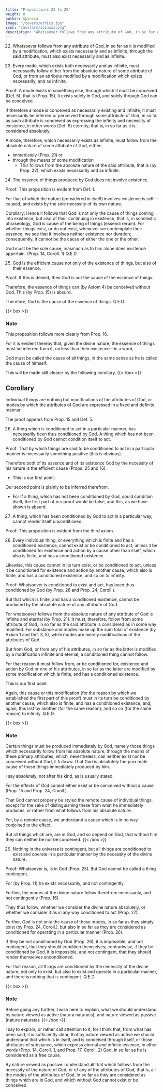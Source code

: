 ```yaml
---
title: "Propositions 22 to 29"
weight: 8
author: Spinoza
image: "/covers/ethics.jpg"
icon: "/avatars/spinoza.png"
description: "Whatsoever follows from any attribute of God, in so far as it is modified by a modification, which exists necessarily and as infinite"
---
```




22. Whatsoever follows from any attribute of God, in so far as it is modified by a modification, which exists necessarily and as infinite, through the said attribute, must also exist necessarily and as infinite.


23. Every mode, which exists both necessarily and as infinite, must necessarily follow either from the absolute nature of some attribute of God, or from an attribute modified by a modification which exists necessarily, and as infinite.

Proof: A mode exists in something else, through which it must be conceived (Def. 5), that is (Prop. 15), it exists solely in God, and solely through God can be conceived.

If therefore a mode is conceived as necessarily existing and infinite, it must necessarily be inferred or perceived through some attribute of God, in so far as such attribute is conceived as expressing the infinity and necessity of existence, in other words (Def. 8) eternity; that is, in so far as it is considered absolutely.

A mode, therefore, which necessarily exists as infinite, must follow from the absolute nature of some attribute of God, either:
- immediately (Prop. 21) or
- through the means of some modification
  - This follows from the absolute nature of the said attribute; that is (by Prop. 22), which exists necessarily and as infinite.



24. The essence of things produced by God does not involve existence. 

Proof: This proposition is evident from Def. 1.

For that of which the nature (considered in itself) involves existence is self—caused, and exists by the sole necessity of its own nature.

Corollary: Hence it follows that God is not only the cause of things coming into existence, but also of their continuing in existence, that is, in scholastic phraseology, God is cause of the being of things (essendi rerum).
For whether things exist, or do not exist, whenever we contemplate their essence, we see that it involves neither existence nor duration; consequently, it cannot be the cause of either the one or the other.

God must be the sole cause, inasmuch as to him alone does existence appertain. (Prop. 14, Coroll. 1) Q.E.D.

25. God is the efficient cause not only of the existence of things, but also of their essence.

Proof: If this is denied, then God is not the cause of the essence of things.

Therefore, the essence of things can (by Axiom 4) be conceived without God. This (by Prop. 15) is absurd.

Therefore, God is the cause of the essence of things. Q.E.D.

{{< box >}}

### Note

This proposition follows more clearly from Prop. 16.

For it is evident thereby that, given the divine nature, the essence of things must be inferred from it, no less than their existence—in a word, 

God must be called the cause of all things, in the same sense as he is called the cause of himself.

This will be made still clearer by the following corollary.
{{< /box >}}


## Corollary

Individual things are nothing but modifications of the attributes of God, or modes by which the attributes of God are expressed in a fixed and definite manner.

The proof appears from Prop. 15 and Def. 5.



26. A thing which is conditioned to act in a particular manner, has necessarily been thus conditioned by God. A thing which has not been conditioned by God cannot condition itself to act.

Proof: That by which things are said to be conditioned to act in a particular manner is necessarily something positive (this is obvious).

Therefore both of its essence and of its existence God by the necessity of his nature is the efficient cause (Props. 25 and 16).
- This is our first point.

Our second point is plainly to be inferred therefrom.
- For if a thing, which has not been conditioned by God, could condition itself, the first part of our proof would be false, and this, as we have shown is absurd.


27. A thing, which has been conditioned by God to act in a particular way, cannot render itself unconditioned.

Proof: This proposition is evident from the third axiom.


28. Every individual thing, or everything which is finite and has a conditioned existence, cannot exist or be conditioned to act, unless it be conditioned for existence and action by a cause other than itself, which also is finite, and has a conditioned existence. 

Likewise, this cause cannot in its turn exist, or be conditioned to act, unless it be conditioned for existence and action by another cause, which also is finite, and has a conditioned existence, and so on to infinity.

Proof: Whatsoever is conditioned to exist and act, has been thus conditioned by God (by Prop. 26 and Prop. 24, Coroll.).

But that which is finite, and has a conditioned existence, cannot be produced by the absolute nature of any attribute of God.

For whatsoever follows from the absolute nature of any attribute of God is infinite and eternal (by Prop. 21).
It must, therefore, follow from some attribute of God, in so far as the said attribute is considered as in some way modified.
For substance and modes make up the sum total of existence (by Axiom 1 and Def. 3, 5), while modes are merely modifications of the attributes of God.

But from God, or from any of his attributes, in so far as the latter is modified by a modification infinite and eternal, a conditioned thing cannot follow.

For that reason it must follow from, or be conditioned for, existence and action by God or one of his attributes, in so far as the latter are modified by some modification which is finite, and has a conditioned existence.

This is our first point.

Again, this cause or this modification (for the reason by which we established the first part of this proof) must in its turn be conditioned by another cause, which also is finite, and has a conditioned existence, and, again, this last by another (for the same reason); and so on (for the same reason) to infinity. Q.E.D.

{{< box >}}
### Note

Certain things must be produced immediately by God, namely those things which necessarily follow from his absolute nature, through the means of these primary attributes, which, nevertheless, can neither exist nor be conceived without God, it follows: That God is absolutely the proximate cause of those things immediately produced by him.

I say absolutely, not after his kind, as is usually stated.

For the effects of God cannot either exist or be conceived without a cause (Prop. 15 and Prop. 24, Coroll.).

That God cannot properly be styled the remote cause of individual things, except for the sake of distinguishing these from what he immediately produces, or rather from what follows from his absolute nature.

For, by a remote cause, we understand a cause which is in no way conjoined to the effect.

But all things which are, are in God, and so depend on God, that without him they can neither be nor be conceived.
{{< /box >}}


29. Nothing in the universe is contingent, but all things are conditioned to exist and operate in a particular manner by the necessity of the divine nature. 

Proof: Whatsoever is, is in God (Prop. 25). But God cannot be called a thing contingent.

For (by Prop. 11) he exists necessarily, and not contingently.

Further, the modes of the divine nature follow therefrom necessarily, and not contingently (Prop. 16).

They thus follow, whether we consider the divine nature absolutely, or whether we consider it as in any way conditioned to act (Prop. 27).

Further, God is not only the cause of these modes, in so far as they simply exist (by Prop. 24, Coroll.), but also in so far as they are considered as conditioned for operating in a particular manner (Prop. 26).

If they be not conditioned by God (Prop. 26), it is impossible, and not contingent, that they should condition themselves; contrariwise, if they be conditioned by God, it is impossible, and not contingent, that they should render themselves unconditioned.

For that reason, all things are conditioned by the necessity of the divine nature, not only to exist, but also to exist and operate in a particular manner, and there is nothing that is contingent. Q.E.D.

{{< box >}}
### Note

Before going any further, I wish here to explain, what we should understand by nature viewed as active (natura naturans), and nature viewed as passive (natura naturata).
{{< /box >}}


I say to explain, or rather call attention to it, for I think that, from what has been said, it is sufficiently clear, that by nature viewed as active we should understand that which is in itself, and is conceived through itself, or those attributes of substance, which express eternal and infinite essence, in other words (Prop. 14, Coroll. 1, and Prop. 17, Coroll. 2) God, in so far as he is considered as a free cause.

By nature viewed as passive I understand all that which follows from the necessity of the nature of God, or of any of the attributes of God, that is, all the modes of the attributes of God, in so far as they are considered as things which are in God, and which without God cannot exist or be conceived.
